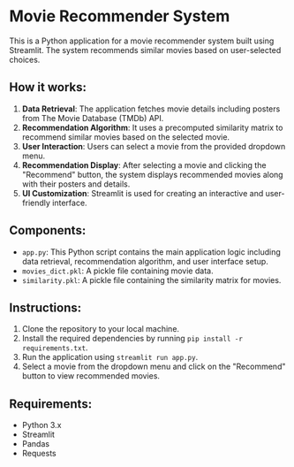 # Movie Recommender System

This is a Python application for a movie recommender system built using Streamlit. The system recommends similar movies based on user-selected choices.

## How it works:
1. **Data Retrieval**: The application fetches movie details including posters from The Movie Database (TMDb) API.
2. **Recommendation Algorithm**: It uses a precomputed similarity matrix to recommend similar movies based on the selected movie.
3. **User Interaction**: Users can select a movie from the provided dropdown menu.
4. **Recommendation Display**: After selecting a movie and clicking the "Recommend" button, the system displays recommended movies along with their posters and details.
5. **UI Customization**: Streamlit is used for creating an interactive and user-friendly interface.

## Components:
- `app.py`: This Python script contains the main application logic including data retrieval, recommendation algorithm, and user interface setup.
- `movies_dict.pkl`: A pickle file containing movie data.
- `similarity.pkl`: A pickle file containing the similarity matrix for movies.

## Instructions:
1. Clone the repository to your local machine.
2. Install the required dependencies by running `pip install -r requirements.txt`.
3. Run the application using `streamlit run app.py`.
4. Select a movie from the dropdown menu and click on the "Recommend" button to view recommended movies.

## Requirements:
- Python 3.x
- Streamlit
- Pandas
- Requests


